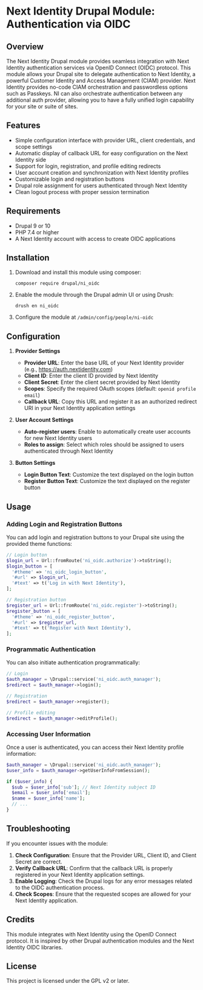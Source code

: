 # Next Identity Drupal Module: Authentication via OIDC

## Overview

The Next Identity Drupal module provides seamless integration with Next Identity authentication services via OpenID Connect (OIDC) protocol. This module allows your Drupal site to delegate authentication to Next Identity, a powerful Customer Identity and Access Management (CIAM) provider. Next Identity provides no-code CIAM orchestration and passwordless options such as Passkeys. NI can also orchestrate authentication between any additional auth provider, allowing you to have a fully unified login capability for your site or suite of sites. 

## Features

- Simple configuration interface with provider URL, client credentials, and scope settings
- Automatic display of callback URL for easy configuration on the Next Identity side
- Support for login, registration, and profile editing redirects
- User account creation and synchronization with Next Identity profiles
- Customizable login and registration buttons
- Drupal role assignment for users authenticated through Next Identity
- Clean logout process with proper session termination

## Requirements

- Drupal 9 or 10
- PHP 7.4 or higher
- A Next Identity account with access to create OIDC applications

## Installation

1. Download and install this module using composer:
   ```
   composer require drupal/ni_oidc
   ```

2. Enable the module through the Drupal admin UI or using Drush:
   ```
   drush en ni_oidc
   ```

3. Configure the module at `/admin/config/people/ni-oidc`

## Configuration

1. **Provider Settings**
   - **Provider URL**: Enter the base URL of your Next Identity provider (e.g., https://auth.nextidentity.com)
   - **Client ID**: Enter the client ID provided by Next Identity
   - **Client Secret**: Enter the client secret provided by Next Identity
   - **Scopes**: Specify the required OAuth scopes (default: `openid profile email`)
   - **Callback URL**: Copy this URL and register it as an authorized redirect URI in your Next Identity application settings

2. **User Account Settings**
   - **Auto-register users**: Enable to automatically create user accounts for new Next Identity users
   - **Roles to assign**: Select which roles should be assigned to users authenticated through Next Identity

3. **Button Settings**
   - **Login Button Text**: Customize the text displayed on the login button
   - **Register Button Text**: Customize the text displayed on the register button

## Usage

### Adding Login and Registration Buttons

You can add login and registration buttons to your Drupal site using the provided theme functions:

```php
// Login button
$login_url = Url::fromRoute('ni_oidc.authorize')->toString();
$login_button = [
  '#theme' => 'ni_oidc_login_button',
  '#url' => $login_url,
  '#text' => t('Log in with Next Identity'),
];

// Registration button
$register_url = Url::fromRoute('ni_oidc.register')->toString();
$register_button = [
  '#theme' => 'ni_oidc_register_button',
  '#url' => $register_url,
  '#text' => t('Register with Next Identity'),
];
```

### Programmatic Authentication

You can also initiate authentication programmatically:

```php
// Login
$auth_manager = \Drupal::service('ni_oidc.auth_manager');
$redirect = $auth_manager->login();

// Registration
$redirect = $auth_manager->register();

// Profile editing
$redirect = $auth_manager->editProfile();
```

### Accessing User Information

Once a user is authenticated, you can access their Next Identity profile information:

```php
$auth_manager = \Drupal::service('ni_oidc.auth_manager');
$user_info = $auth_manager->getUserInfoFromSession();

if ($user_info) {
  $sub = $user_info['sub']; // Next Identity subject ID
  $email = $user_info['email'];
  $name = $user_info['name'];
  // ...
}
```

## Troubleshooting

If you encounter issues with the module:

1. **Check Configuration**: Ensure that the Provider URL, Client ID, and Client Secret are correct.
2. **Verify Callback URL**: Confirm that the callback URL is properly registered in your Next Identity application settings.
3. **Enable Logging**: Check the Drupal logs for any error messages related to the OIDC authentication process.
4. **Check Scopes**: Ensure that the requested scopes are allowed for your Next Identity application.

## Credits

This module integrates with Next Identity using the OpenID Connect protocol. It is inspired by other Drupal authentication modules and the Next Identity OIDC libraries.

## License

This project is licensed under the GPL v2 or later.
